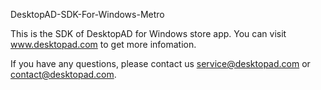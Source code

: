 DesktopAD-SDK-For-Windows-Metro

This is the SDK of DesktopAD for Windows store app. You can visit www.desktopad.com to get more infomation.

If you have any questions, please contact us service@desktopad.com or contact@desktopad.com.
